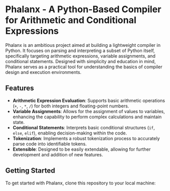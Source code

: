 # Phalanx - A Python-Based Compiler for Arithmetic and Conditional Expressions

Phalanx is an ambitious project aimed at building a lightweight compiler in Python. It focuses on parsing and interpreting a subset of Python itself, specifically targeting arithmetic expressions, variable assignments, and conditional statements. Designed with simplicity and education in mind, Phalanx serves as a practical tool for understanding the basics of compiler design and execution environments.

## Features

- **Arithmetic Expression Evaluation**: Supports basic arithmetic operations (`+`, `-`, `*`, `/`) for both integers and floating-point numbers.
- **Variable Assignments**: Allows for the assignment of values to variables, enhancing the capability to perform complex calculations and maintain state.
- **Conditional Statements**: Interprets basic conditional structures (`if`, `else`, `elif`), enabling decision-making within the code.
- **Tokenization**: Implements a robust tokenization process to accurately parse code into identifiable tokens.
- **Extensible**: Designed to be easily extendable, allowing for further development and addition of new features.

## Getting Started

To get started with Phalanx, clone this repository to your local machine:

